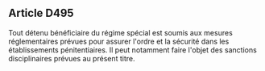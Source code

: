 Article D495
----
Tout détenu bénéficiaire du régime spécial est soumis aux mesures réglementaires
prévues pour assurer l'ordre et la sécurité dans les établissements
pénitentiaires. Il peut notamment faire l'objet des sanctions disciplinaires
prévues au présent titre.
